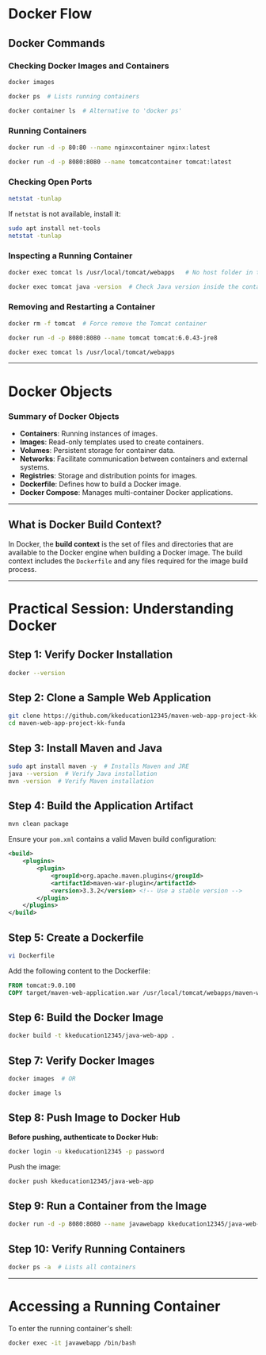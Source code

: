 # Docker Flow

## Docker Commands

### Checking Docker Images and Containers
```sh
docker images
```
```sh
docker ps  # Lists running containers
```
```sh
docker container ls  # Alternative to 'docker ps'
```

### Running Containers
```sh
docker run -d -p 80:80 --name nginxcontainer nginx:latest
```
```sh
docker run -d -p 8080:8080 --name tomcatcontainer tomcat:latest
```

### Checking Open Ports
```sh
netstat -tunlap
```
If `netstat` is not available, install it:
```sh
sudo apt install net-tools
netstat -tunlap
```

### Inspecting a Running Container
```sh
docker exec tomcat ls /usr/local/tomcat/webapps   # No host folder in the latest version
```
```sh
docker exec tomcat java -version  # Check Java version inside the container
```

### Removing and Restarting a Container
```sh
docker rm -f tomcat  # Force remove the Tomcat container
```
```sh
docker run -d -p 8080:8080 --name tomcat tomcat:6.0.43-jre8
```
```sh
docker exec tomcat ls /usr/local/tomcat/webapps
```

---

# Docker Objects

### Summary of Docker Objects
- **Containers**: Running instances of images.
- **Images**: Read-only templates used to create containers.
- **Volumes**: Persistent storage for container data.
- **Networks**: Facilitate communication between containers and external systems.
- **Registries**: Storage and distribution points for images.
- **Dockerfile**: Defines how to build a Docker image.
- **Docker Compose**: Manages multi-container Docker applications.

---

## What is Docker Build Context?
In Docker, the **build context** is the set of files and directories that are available to the Docker engine when building a Docker image. The build context includes the `Dockerfile` and any files required for the image build process.

---

# Practical Session: Understanding Docker

## Step 1: Verify Docker Installation
```sh
docker --version
```

## Step 2: Clone a Sample Web Application
```sh
git clone https://github.com/kkeducation12345/maven-web-app-project-kk-funda.git
cd maven-web-app-project-kk-funda
```

## Step 3: Install Maven and Java
```sh
sudo apt install maven -y  # Installs Maven and JRE
java --version  # Verify Java installation
mvn -version  # Verify Maven installation
```

## Step 4: Build the Application Artifact
```sh
mvn clean package
```
Ensure your `pom.xml` contains a valid Maven build configuration:
```xml
<build>
    <plugins>
        <plugin>
            <groupId>org.apache.maven.plugins</groupId>
            <artifactId>maven-war-plugin</artifactId>
            <version>3.3.2</version> <!-- Use a stable version -->
        </plugin>
    </plugins>
</build>
```

## Step 5: Create a Dockerfile
```sh
vi Dockerfile
```
Add the following content to the Dockerfile:
```dockerfile
FROM tomcat:9.0.100
COPY target/maven-web-application.war /usr/local/tomcat/webapps/maven-web-application.war
```

## Step 6: Build the Docker Image
```sh
docker build -t kkeducation12345/java-web-app .
```

## Step 7: Verify Docker Images
```sh
docker images  # OR
```
```sh
docker image ls
```

## Step 8: Push Image to Docker Hub
**Before pushing, authenticate to Docker Hub:**
```sh
docker login -u kkeducation12345 -p password
```
Push the image:
```sh
docker push kkeducation12345/java-web-app
```

## Step 9: Run a Container from the Image
```sh
docker run -d -p 8080:8080 --name javawebapp kkeducation12345/java-web-app
```

## Step 10: Verify Running Containers
```sh
docker ps -a  # Lists all containers
```

---

# Accessing a Running Container
To enter the running container's shell:
```sh
docker exec -it javawebapp /bin/bash
```


